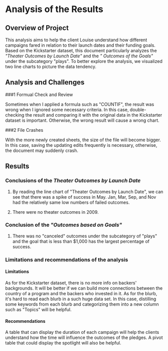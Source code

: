 # Analysis of the Results


## Overview of Project

This analysis aims to help the client Louise understand how different campaigns fared in relation to their launch dates and their funding goals.
Based on the Kickstarter dataset, this document particularly analyzes the *"Theater Outcomes by Launch Date"* and  the *" Outcomes of the Goals"* under the subcategory "plays". To better explore the analysis,  we visualized two line charts to picture the data tendency.


## Analysis and Challenges

###1 Formual Check and Review

Sometimes when I applied a formula such as "COUNTIF", the result was wrong when I ignored some necessary criteria. In this case, double-checking the result and comparing it with the original data in the Kickstarter dataset is important. Otherwise, the wrong result will cause a wrong chart.

###2 File Crashes

With the more newly created sheets, the size of the file will become bigger. In this case, saving the updating edits frequently is necessary, otherwise, the document may suddenly crash.


## Results

### Conclusions of the *Theater Outcomes by Launch Date*

1. By reading the line chart of "Theater Outcomes by Launch Date", we can see that there was a spike of success in May. Jan, Mar, Sep, and Nov had the relatively same low numbers of failed outcomes. 

2. There were no theater outcomes in 2009.

### Conclusion of the *"Outcomes based on Goals"*

1. There was no "canceled" outcomes under the subcategory of "plays" and the goal that is less than $1,000 has the largest percentage of success.


### Limitations and recommendations of the analysis

#### Limitations

As for the Kickstarter dataset, there is no more info on backers' backgrounds. It will be better if we can build more connections between the country of a program and the backers who invested in it. As for the blurb, it's hard to read each blurb in a such huge data set. In this case, distilling some keywords from each blurb and categorizing them into a new column such as "Topics" will be helpful.

#### Recommendations

A table that can display the duration of each campaign will help the clients understand how the time will influence the outcomes of the pledges. A pivot table that could display the spotlight will also be helpful.



